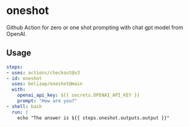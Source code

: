 # oneshot

Github Action for zero or one shot prompting with chat gpt model from OpenAI.

## Usage

```yaml
steps:
- uses: actions/checkout@v3
- id: oneshot
  uses: belizwp/oneshot@main
  with:
    openai_api_key: ${{ secrets.OPENAI_API_KEY }}
    prompt: "How are you?"
- shell: bash
  run: |
    echo "The answer is ${{ steps.oneshot.outputs.output }}"
```
